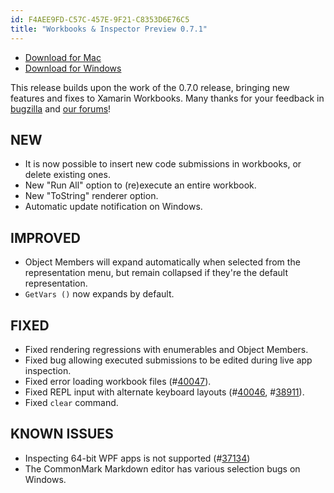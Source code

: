 ```yaml
---
id: F4AEE9FD-C57C-457E-9F21-C8353D6E76C5
title: "Workbooks & Inspector Preview 0.7.1"
---
```


* [Download for Mac](https://download.xamarin.com/inspector/XamarinInspector-0.7.1.0.pkg)
* [Download for Windows](https://download.xamarin.com/inspector/XamarinInspector-0.7.1.0.msi)

This release builds upon the work of the 0.7.0 release, bringing new
features and fixes to Xamarin Workbooks. Many thanks for your feedback
in [bugzilla][bugs] and [our forums][forums]!

## NEW

* It is now possible to insert new code submissions in workbooks,
  or delete existing ones.
* New "Run All" option to (re)execute an entire workbook.
* New "ToString" renderer option.
* Automatic update notification on Windows.

## IMPROVED

* Object Members will expand automatically when selected from the representation
  menu, but remain collapsed if they're the default representation.
* `GetVars ()` now expands by default.

## FIXED

* Fixed rendering regressions with enumerables and Object Members.
* Fixed bug allowing executed submissions to be edited during live app inspection.
* Fixed error loading workbook files (#[40047][40047]).
* Fixed REPL input with alternate keyboard layouts (#[40046][40046], #[38911][38911]).
* Fixed `clear` command.

[40046]: https://bugzilla.xamarin.com/show_bug.cgi?id=40046
[38911]: https://bugzilla.xamarin.com/show_bug.cgi?id=38911
[40047]: https://bugzilla.xamarin.com/show_bug.cgi?id=40047

[bugs]: https://bugzilla.xamarin.com/enter_bug.cgi?product=Workbooks%20%26%20Inspector
[forums]: https://forums.xamarin.com/categories/inspector

## KNOWN ISSUES

* Inspecting 64-bit WPF apps is not supported (#[37134][37134])
* The CommonMark Markdown editor has various selection bugs on Windows.

[37134]: https://bugzilla.xamarin.com/show_bug.cgi?id=37134

